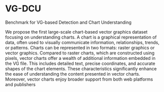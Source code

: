 # VG-DCU
Benchmark for VG-based Detection and Chart Understanding





We propose the first large-scale chart-based vector graphics dataset focusing on understanding charts. A chart is a graphical representation of data, often used to visually communicate information, relationships, trends, or patterns. Charts can be represented in two formats: raster graphics or vector graphics. Compared to raster charts, which are constructed using pixels, vector charts offer a wealth of additional information embedded in the VG file. This includes detailed text, precise coordinates, and accurate shapes of the chart elements. These characteristics significantly enhance the ease of understanding the content presented in vector charts. Moreover, vector charts enjoy broader support from both web platforms and publishers
